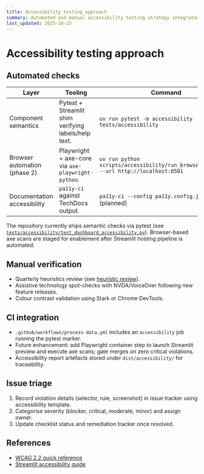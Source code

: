 ```yaml
---
title: Accessibility testing approach
summary: Automated and manual accessibility testing strategy integrated into CI workflows.
last_updated: 2025-10-25
---
```


# Accessibility testing approach

## Automated checks

| Layer | Tooling | Command | Output |
| --- | --- | --- | --- |
| Component semantics | Pytest + Streamlit shim verifying labels/help text. | `uv run pytest -m accessibility tests/accessibility` | Pass/fail, pytest report. |
| Browser automation (phase 2) | Playwright + axe-core via `axe-playwright-python`. | `uv run python scripts/accessibility/run_browser_checks.py --url http://localhost:8501` | JSON axe violations uploaded as artifact. |
| Documentation accessibility | `pa11y-ci` against TechDocs output. | `pa11y-ci --config pa11y.config.json` (planned) | HTML/CSV violation summary. |

The repository currently ships semantic checks via pytest (see [`tests/accessibility/test_dashboard_accessibility.py`](../../tests/accessibility/test_dashboard_accessibility.py)). Browser-based axe scans are staged for enablement after Streamlit hosting pipeline is automated.

## Manual verification

- Quarterly heuristics review (see [heuristic review](./heuristic-review.md)).
- Assistive technology spot-checks with NVDA/VoiceOver following new feature releases.
- Colour contrast validation using Stark or Chrome DevTools.

## CI integration

- `.github/workflows/process-data.yml` includes an `accessibility` job running the pytest marker.
- Future enhancement: add Playwright container step to launch Streamlit preview and execute axe scans; gate merges on zero critical violations.
- Accessibility report artefacts stored under `dist/accessibility/` for traceability.

## Issue triage

1. Record violation details (selector, rule, screenshot) in issue tracker using accessibility template.
2. Categorise severity (blocker, critical, moderate, minor) and assign owner.
3. Update checklist status and remediation tracker once resolved.

## References

- [WCAG 2.2 quick reference](https://www.w3.org/WAI/WCAG22/quickref/)
- [Streamlit accessibility guide](https://docs.streamlit.io/library/advanced-features/accessibility)
